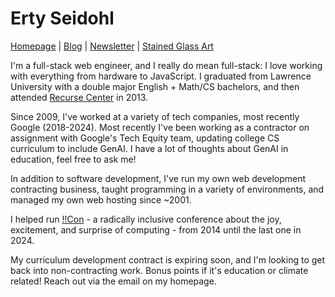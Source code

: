 # Erty Seidohl

[Homepage](https://erty.me) | [Blog](https://organicdonut.com) | [Newsletter](https://erty.me/newsletter) |  [Stained Glass Art](http://solidarityglassworks.com)

I'm a full-stack web engineer, and I really do mean full-stack: I love working with everything from hardware to JavaScript. I graduated from Lawrence University with a double major English + Math/CS bachelors, and then attended [Recurse Center](https://recurse.com) in 2013. 

Since 2009, I've worked at a variety of tech companies, most recently Google (2018-2024). Most recently I've been working as a contractor on assignment with Google's Tech Equity team, updating college CS curriculum to include GenAI. I have a lot of thoughts about GenAI in education, feel free to ask me!

In addition to software development, I've run my own web development contracting business, taught programming in a variety of environments, and managed my own web hosting since ~2001.

I helped run [!!Con](https://bangbangcon) - a radically inclusive conference about the joy, excitement, and surprise of computing - from 2014 until the last one in 2024.

My curriculum development contract is expiring soon, and I'm looking to get back into non-contracting work. Bonus points if it's education or climate related! Reach out via the email on my homepage.
